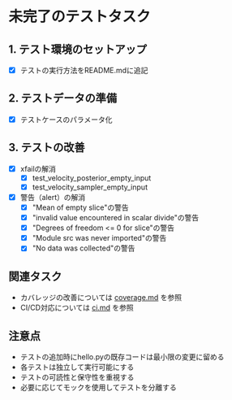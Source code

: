 # 未完了のテストタスク

## 1. テスト環境のセットアップ
- [x] テストの実行方法をREADME.mdに追記

## 2. テストデータの準備
- [x] テストケースのパラメータ化

## 3. テストの改善
- [x] xfailの解消
  - [x] test_velocity_posterior_empty_input
  - [x] test_velocity_sampler_empty_input
- [x] 警告（alert）の解消
  - [x] "Mean of empty slice"の警告
  - [x] "invalid value encountered in scalar divide"の警告
  - [x] "Degrees of freedom <= 0 for slice"の警告
  - [x] "Module src was never imported"の警告
  - [x] "No data was collected"の警告

## 関連タスク
- カバレッジの改善については [coverage.md](coverage.md) を参照
- CI/CD対応については [ci.md](ci.md) を参照

## 注意点
- テストの追加時にhello.pyの既存コードは最小限の変更に留める
- 各テストは独立して実行可能にする
- テストの可読性と保守性を重視する
- 必要に応じてモックを使用してテストを分離する 
